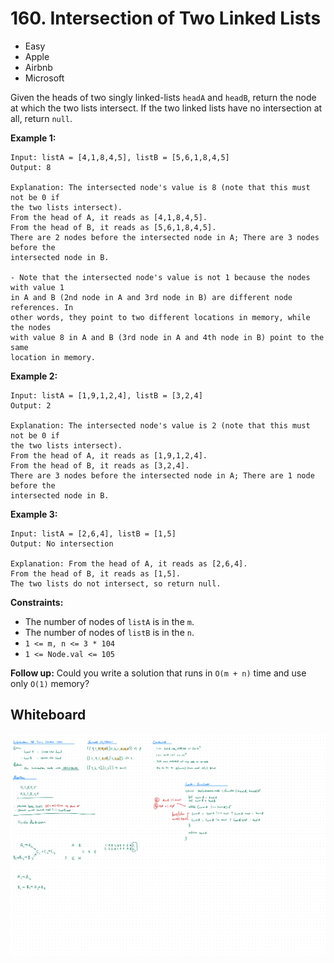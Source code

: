 # 160. Intersection of Two Linked Lists
- Easy
- Apple
- Airbnb
- Microsoft

Given the heads of two singly linked-lists `headA` and `headB`, return the node
at which the two lists intersect. If the two linked lists have no intersection
at all, return `null`.

**Example 1:**
```
Input: listA = [4,1,8,4,5], listB = [5,6,1,8,4,5]
Output: 8

Explanation: The intersected node's value is 8 (note that this must not be 0 if
the two lists intersect).
From the head of A, it reads as [4,1,8,4,5].
From the head of B, it reads as [5,6,1,8,4,5].
There are 2 nodes before the intersected node in A; There are 3 nodes before the
intersected node in B.

- Note that the intersected node's value is not 1 because the nodes with value 1
in A and B (2nd node in A and 3rd node in B) are different node references. In
other words, they point to two different locations in memory, while the nodes
with value 8 in A and B (3rd node in A and 4th node in B) point to the same
location in memory.
```

**Example 2:**
```
Input: listA = [1,9,1,2,4], listB = [3,2,4]
Output: 2

Explanation: The intersected node's value is 2 (note that this must not be 0 if
the two lists intersect).
From the head of A, it reads as [1,9,1,2,4].
From the head of B, it reads as [3,2,4].
There are 3 nodes before the intersected node in A; There are 1 node before the
intersected node in B.
```

**Example 3:**
```
Input: listA = [2,6,4], listB = [1,5]
Output: No intersection

Explanation: From the head of A, it reads as [2,6,4].
From the head of B, it reads as [1,5].
The two lists do not intersect, so return null.
```

**Constraints:**
- The number of nodes of `listA` is in the `m`.
- The number of nodes of `listB` is in the `n`.
- `1 <= m, n <= 3 * 104`
- `1 <= Node.val <= 105`

**Follow up:** Could you write a solution that runs in `O(m + n)` time and use
only `O(1)` memory?

## Whiteboard
![Whiteboard Image][whiteboard-image]

<!-- Refs -->
[whiteboard-image]: whiteboard.jpg
